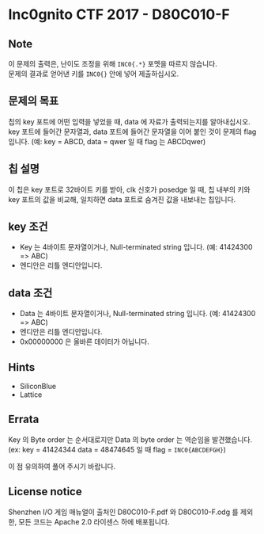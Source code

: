 # Inc0gnito CTF 2017 - D80C010-F

## Note
이 문제의 출력은, 난이도 조정을 위해 `INC0{.*}` 포멧을 따르지 않습니다.<br>
문제의 결과로 얻어낸 키를 `INC0{}` 안에 넣어 제출하십시오.

## 문제의 목표
칩의 key 포트에 어떤 입력을 넣었을 때, data 에 자료가 출력되는지를 알아내십시오.<br>
key 포트에 들어간 문자열과, data 포트에 들어간 문자열을 이어 붙인 것이 문제의 flag 입니다. (예: key = ABCD, data = qwer 일 때 flag 는 ABCDqwer)

## 칩 설명
이 칩은 key 포트로 32바이트 키를 받아, clk 신호가 posedge 일 때, 칩 내부의 키와 key 포트의 값을 비교해, 일치하면 data 포트로 숨겨진 값을 내보내는 칩입니다.

## key 조건
* Key 는 4바이트 문자열이거나, Null-terminated string 입니다. (예: 41424300 => ABC)
* 엔디안은 리틀 엔디안입니다.

## data 조건
* Data 는 4바이트 문자열이거나, Null-terminated string 입니다. (예: 41424300 => ABC)
* 엔디안은 리틀 엔디안입니다.
* 0x00000000 은 올바른 데이터가 아닙니다.

## Hints
* SiliconBlue
* Lattice

## Errata
Key 의 Byte order 는 순서대로지만 Data 의 byte order 는 역순임을 발견했습니다. (ex: key = 41424344 data = 48474645 일 때 flag = `INC0{ABCDEFGH}`)

이 점 유의하여 풀어 주시기 바랍니다.

## License notice
Shenzhen I/O 게임 매뉴얼이 출처인 D80C010-F.pdf 와 D80C010-F.odg 를 제외한, 모든 코드는 Apache 2.0 라이센스 하에 배포됩니다.
